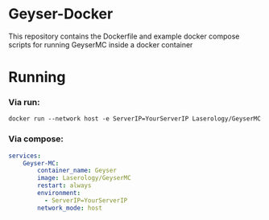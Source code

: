 # Geyser-Docker
This repository contains the Dockerfile and example docker compose scripts for running GeyserMC inside a docker container

# Running
### Via run:
```
docker run --network host -e ServerIP=YourServerIP Laserology/GeyserMC
```
### Via compose:
```yml
services:
	Geyser-MC:
	    container_name: Geyser
	    image: Laserology/GeyserMC
	    restart: always
	    environment:
	      - ServerIP=YourServerIP
	    network_mode: host
```